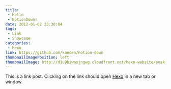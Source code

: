 ```yaml
---
title:
 - Hello
 - NotionDown!
date: 2012-01-02 23:30:04
tags:
 - Link
 - Showcase
categories:
 - Hexo
link: https://github.com/kaedea/notion-down
thumbnailImagePosition: left
thumbnailImage: http://d1u9biwaxjngwg.cloudfront.net/hexo-website/peak-140.jpg
---
```




This is a link post. Clicking on the link should open [Hexo](http://www.hexo.io/) in a new tab or window.
<!-- more -->




<!-- Generated by HexoWriter
notion-down.version = 0.1.0
notion-down.revision = b'39af816'
Title = ['Hello', 'NotionDown!']
Date = 2012-01-02 23:30:04
Published = true
Category = Hexo
Tag = ['Link', 'Showcase']
FileLocate = 
FileName = hexo-link-post
hexo.link = https://github.com/kaedea/notion-down
hexo.thumbnailImagePosition = left
hexo.thumbnailImage = http://d1u9biwaxjngwg.cloudfront.net/hexo-website/peak-140.jpg
-->
